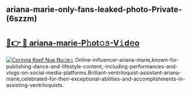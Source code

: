 ## ariana-marie-only-fans​-leaked-photo​-Private-(6szzm)


# <h2><a href="https://mediaupload.pro?title=ariana-marie&ref=git">🔗👉 🔴 ariana-marie-P𝚑ot𝚘𝚜-V𝚒d𝚎o</a></h2>

[![Corinna Kopf Nue Nu𝚍e𝚜](https://i.imgur.com/0qMVB7G.gif)](https://mediaupload.pro?title=ariana-marie&ref=git)
Online-influencer-ariana-marie,known-for-publishing-dance-and-lifestyle-content,-including-performances-and-vlogs-on-social-media-platforms.Brilliant-ventriloquist-assistant-ariana-marie,celebrated-for-their-exceptional-abilities-and-accomplishments-in-assisting-ventriloquists.  